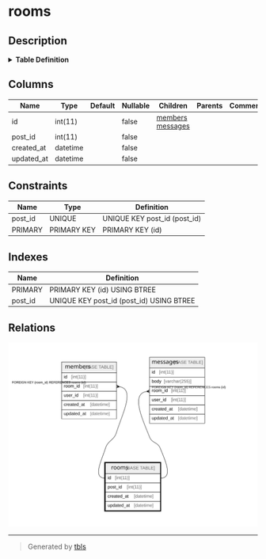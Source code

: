 # rooms

## Description

<details>
<summary><strong>Table Definition</strong></summary>

```sql
CREATE TABLE `rooms` (
  `id` int(11) NOT NULL AUTO_INCREMENT,
  `post_id` int(11) NOT NULL,
  `created_at` datetime NOT NULL,
  `updated_at` datetime NOT NULL,
  PRIMARY KEY (`id`),
  UNIQUE KEY `post_id` (`post_id`)
) ENGINE=InnoDB DEFAULT CHARSET=utf8mb4 COLLATE=utf8mb4_unicode_ci
```

</details>

## Columns

| Name | Type | Default | Nullable | Children | Parents | Comment |
| ---- | ---- | ------- | -------- | -------- | ------- | ------- |
| id | int(11) |  | false | [members](members.md) [messages](messages.md) |  |  |
| post_id | int(11) |  | false |  |  |  |
| created_at | datetime |  | false |  |  |  |
| updated_at | datetime |  | false |  |  |  |

## Constraints

| Name | Type | Definition |
| ---- | ---- | ---------- |
| post_id | UNIQUE | UNIQUE KEY post_id (post_id) |
| PRIMARY | PRIMARY KEY | PRIMARY KEY (id) |

## Indexes

| Name | Definition |
| ---- | ---------- |
| PRIMARY | PRIMARY KEY (id) USING BTREE |
| post_id | UNIQUE KEY post_id (post_id) USING BTREE |

## Relations

![er](rooms.svg)

---

> Generated by [tbls](https://github.com/k1LoW/tbls)
